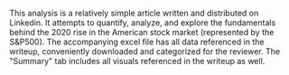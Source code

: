 This analysis is a relatively simple article written and distributed on Linkedin. It attempts to quantify, analyze, and explore the fundamentals behind the 2020 rise in the American stock market (represented by the S&P500). The accompanying excel file has all data referenced in the writeup, conveniently downloaded and categorized for the reviewer. The "Summary" tab includes all visuals referenced in the writeup as well.
